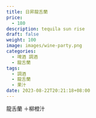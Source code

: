 ```yaml
---
title: 日昇龍舌蘭
price:
  - 180
description: tequila sun rise
draft: false
weight: 100
image: images/wine-party.png
categories:
  - 啤酒 調酒
  - 龍舌蘭
tags:
  - 調酒
  - 龍舌蘭
  - 果汁
date: 2023-08-22T20:21:18+08:00
---
```

 龍舌蘭 ＋柳橙汁